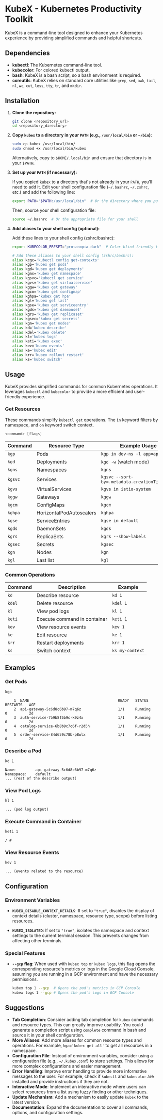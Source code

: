 # KubeX - Kubernetes Productivity Toolkit

KubeX is a command-line tool designed to enhance your Kubernetes experience by providing simplified commands and helpful shortcuts.

## Dependencies

- **kubectl**: The Kubernetes command-line tool.
- **kubecolor**: For colored kubectl output.
- **bash**: KubeX is a bash script, so a bash environment is required.
- **coreutils**: KubeX relies on standard core utilities like `grep`, `sed`, `awk`, `tail`, `nl`, `wc`, `cut`, `less`, `tty`, `tr`, and `mkdir`.

## Installation

1.  **Clone the repository:**

    ```bash
    git clone <repository_url>
    cd <repository_directory>
    ```

2.  **Copy `kubex` to a directory in your `PATH` (e.g., `/usr/local/bin` or `~/bin`):**

    ```bash
    sudo cp kubex /usr/local/bin/
    sudo chmod +x /usr/local/bin/kubex
    ```

    Alternatively, copy to `$HOME/.local/bin` and ensure that directory is in your `$PATH`.

3.  **Set up your `PATH` (if necessary):**

    If you copied `kubex` to a directory that's not already in your `PATH`, you'll need to add it.  Edit your shell configuration file (`~/.bashrc`, `~/.zshrc`, etc.) and add the following line:

    ```bash
    export PATH="$PATH:/usr/local/bin"  # Or the directory where you put kubex
    ```

    Then, source your shell configuration file:

    ```bash
    source ~/.bashrc  # Or the appropriate file for your shell
    ```

4.  **Add aliases to your shell config (optional):**

    Add these lines to your shell config (zshrc/bashrc):

    ```bash
    export KUBECOLOR_PRESET="protanopia-dark"  # Color-blind friendly theme

    # Add these aliases to your shell config (zshrc/bashrc):
    alias kcgc='kubectl config get-contexts'
    alias kgp='kubex get pods'
    alias kgd='kubex get deployments'
    alias kgns='kubex get namespace'
    alias kgsvc='kubectl get service'
    alias kgvs='kubex get virtualservice'
    alias kggw='kubex get gateway'
    alias kgcm='kubex get configmap'
    alias kghpa='kubex get hpa'
    alias kgl='kubex get last'
    alias kgse='kubex get serviceentry'
    alias kgds='kubex get daemonset'
    alias kgrs='kubex get replicaset'
    alias kgsec='kubex get secrets'
    alias kgn='kubex get nodes'
    alias kd='kubex describe'
    alias kdel='kubex delete'
    alias kl='kubex logs'
    alias keti='kubex exec'
    alias kev='kubex events'
    alias ke='kubex edit'
    alias krr='kubex rollout restart'
    alias ks='kubex switch'
    ```

## Usage

KubeX provides simplified commands for common Kubernetes operations. It leverages `kubectl` and `kubecolor` to provide a more efficient and user-friendly experience.


### Get Resources

These commands simplify `kubectl get` operations. The `in` keyword filters by namespace, and `on` keyword switch context.

```bash
<command> [flags]
```

| Command | Resource Type      | Example Usage              |
|-------|--------------------|----------------------------|
| `kgp`   | Pods               | `kgp in dev-ns -l app=api` |
| `kgd`   | Deployments        | `kgd -w` (watch mode)      |
| `kgns`  | Namespaces         | `kgns`                     |
| `kgsvc` | Services           | `kgsvc --sort-by=.metadata.creationTimestamp` |
| `kgvs`  | VirtualServices    | `kgvs in istio-system`     |
| `kggw`  | Gateways           | `kggw`                     |
| `kgcm`  | ConfigMaps         | `kgcm`                     |
| `kghpa` | HorizontalPodAutoscalers | `kghpa`               |
| `kgse`  | ServiceEntries     | `kgse in default`          |
| `kgds`  | DaemonSets         | `kgds`                     |
| `kgrs`  | ReplicaSets        | `kgrs --show-labels`       |
| `kgsec` | Secrets            | `kgsec`                    |
| `kgn`   | Nodes              | `kgn`                     |
| `kgl`   | Last list           | `kgl`                     |

### Common Operations

| Command | Description                             | Example                   |
|---------|-----------------------------------------|---------------------------|
| `kd`      | Describe resource                       | `kd 1`                    |
| `kdel`    | Delete resource                         | `kdel 1`                  |
| `kl`      | View pod logs                           | `kl 1`                    |
| `keti`    | Execute command in container            | `keti 1`                  |
| `kev`     | View resource events                    | `kev 1`                   |
| `ke`      | Edit resource                           | `ke 1`                    |
| `krr`     | Restart deployments                     | `krr 1`                   |
| `ks`      | Switch context                         | `ks my-context`           |

## Examples

### Get Pods

```bash
kgp
```

```
    1  NAME                                         READY   STATUS    RESTARTS   AGE
    2  api-gateway-5c6d8c6b97-m7q6z                 1/1     Running   0          2d
    3  auth-service-7b9b8f5b9c-k9z4x                1/1     Running   0          2d
    4  catalog-service-6b8b9c7c6f-r2d5h             1/1     Running   0          2d
    5  order-service-84d659c78b-p8wlx               1/1     Running   0          2d
```

### Describe a Pod

```bash
kd 1
```

```
Name:         api-gateway-5c6d8c6b97-m7q6z
Namespace:    default
... (rest of the describe output)
```

### View Pod Logs

```bash
kl 1
```

```
... (pod log output)
```

### Execute Command in Container

```bash
keti 1
```

```
/ #
```

### View Resource Events

```bash
kev 1
```

```
... (events related to the resource)
```

## Configuration

### Environment Variables

-   **`KUBEX_DISABLE_CONTEXT_DETAILS`**: If set to `"true"`, disables the display of context details (cluster, namespace, resource type, scope) before listing resources.

-   **`KUBEX_ISOLATED`**: If set to `"true"`, isolates the namespace and context settings to the current terminal session.  This prevents changes from affecting other terminals.

### Special Features

-   **`--gcp` flag**: When used with `kubex top` or `kubex logs`, this flag opens the corresponding resource's metrics or logs in the Google Cloud Console, assuming you are running in a GCP environment and have the necessary permissions.

    ```bash
    kubex top 1 --gcp  # Opens the pod's metrics in GCP Console
    kubex logs 1 --gcp # Opens the pod's logs in GCP Console
    ```

## Suggestions

*   **Tab Completion**:  Consider adding tab completion for `kubex` commands and resource types.  This can greatly improve usability.  You could generate a completion script using `complete` command in bash and source it in your shell configuration.
*   **More Aliases**: Add more aliases for common resource types and operations.  For example, `kga='kubex get all'` to get all resources in a namespace.
*   **Configuration File**:  Instead of environment variables, consider using a configuration file (e.g., `~/.kubex.conf`) to store settings.  This allows for more complex configurations and easier management.
*   **Error Handling**: Improve error handling to provide more informative messages to the user.  For example, check if `kubectl` and `kubecolor` are installed and provide instructions if they are not.
*   **Interactive Mode**: Implement an interactive mode where users can select resources from a list using fuzzy finding or other techniques.
*   **Update Mechanism**: Add a mechanism to easily update `kubex` to the latest version.
*   **Documentation**: Expand the documentation to cover all commands, options, and configuration settings.
